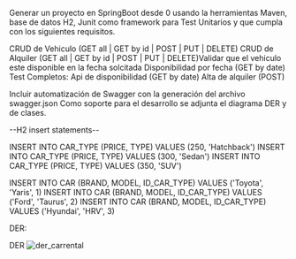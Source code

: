 Generar un proyecto en SpringBoot desde 0 usando la herramientas Maven, base de datos H2, Junit como framework para Test Unitarios y que cumpla con los siguientes requisitos.

CRUD de Vehiculo (GET all | GET by id | POST | PUT | DELETE) 
CRUD de Alquiler (GET all | GET by id | POST | PUT | DELETE)Validar que el vehiculo este disponible en la fecha solcitada 
Disponibilidad por fecha (GET by date) Test Completos: Api de disponibilidad (GET by date) 
Alta de alquiler (POST) 



Incluir automatización de Swagger con la generación del archivo swagger.json Como soporte para el desarrollo se adjunta el diagrama DER y de clases.

--H2 insert statements--

INSERT INTO CAR_TYPE (PRICE, TYPE) VALUES (250, 'Hatchback') INSERT INTO CAR_TYPE (PRICE, TYPE) VALUES (300, 'Sedan') INSERT INTO CAR_TYPE (PRICE, TYPE) VALUES (350, 'SUV')

INSERT INTO CAR (BRAND, MODEL, ID_CAR_TYPE) VALUES ('Toyota', 'Yaris', 1) INSERT INTO CAR (BRAND, MODEL, ID_CAR_TYPE) VALUES ('Ford', 'Taurus', 2) INSERT INTO CAR (BRAND, MODEL, ID_CAR_TYPE) VALUES ('Hyundai', 'HRV', 3)

DER:

DER
![der_carrental](https://github.com/user-attachments/assets/81a39acb-094e-4eee-8b85-cf5c4dabdba9)
